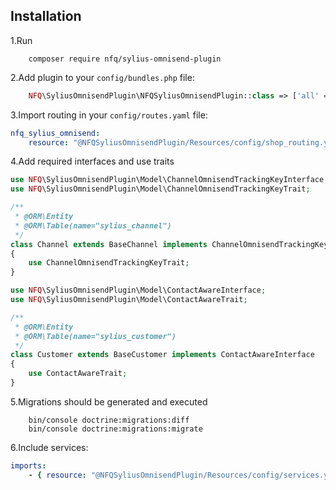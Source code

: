 
## Installation

1.Run 
```
    composer require nfq/sylius-omnisend-plugin
```

2.Add plugin to your `config/bundles.php` file:

```php
    NFQ\SyliusOmnisendPlugin\NFQSyliusOmnisendPlugin::class => ['all' => true]
```

3.Import routing in your `config/routes.yaml` file:

```yaml
nfq_sylius_omnisend:
    resource: "@NFQSyliusOmnisendPlugin/Resources/config/shop_routing.yml"
```

4.Add required interfaces and use traits

```php
use NFQ\SyliusOmnisendPlugin\Model\ChannelOmnisendTrackingKeyInterface;
use NFQ\SyliusOmnisendPlugin\Model\ChannelOmnisendTrackingKeyTrait;

/**
 * @ORM\Entity
 * @ORM\Table(name="sylius_channel")
 */
class Channel extends BaseChannel implements ChannelOmnisendTrackingKeyInterface
{
    use ChannelOmnisendTrackingKeyTrait;
}
```
```php
use NFQ\SyliusOmnisendPlugin\Model\ContactAwareInterface;
use NFQ\SyliusOmnisendPlugin\Model\ContactAwareTrait;

/**
 * @ORM\Entity
 * @ORM\Table(name="sylius_customer")
 */
class Customer extends BaseCustomer implements ContactAwareInterface
{
    use ContactAwareTrait;
}

```

5.Migrations should be generated and executed

```
    bin/console doctrine:migrations:diff
    bin/console doctrine:migrations:migrate
```

6.Include services:

```yaml
imports:
    - { resource: "@NFQSyliusOmnisendPlugin/Resources/config/services.yaml" }
```
